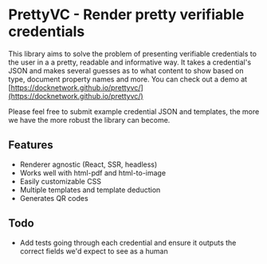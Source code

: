 # PrettyVC - Render pretty verifiable credentials

This library aims to solve the problem of presenting verifiable credentials to the user in a a pretty, readable and informative way. It takes a credential's JSON and makes several guesses as to what content to show based on type, document property names and more. You can check out a demo at [https://docknetwork.github.io/prettyvc/](https://docknetwork.github.io/prettyvc/)

Please feel free to submit example credential JSON and templates, the more we have the more robust the library can become.

## Features
- Renderer agnostic (React, SSR, headless)
- Works well with html-pdf and html-to-image
- Easily customizable CSS
- Multiple templates and template deduction
- Generates QR codes

## Todo
- Add tests going through each credential and ensure it outputs the correct fields we'd expect to see as a human
